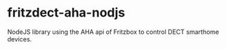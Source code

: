 # fritzdect-aha-nodjs
NodeJS library using the AHA api of Fritzbox to control DECT smarthome devices.

